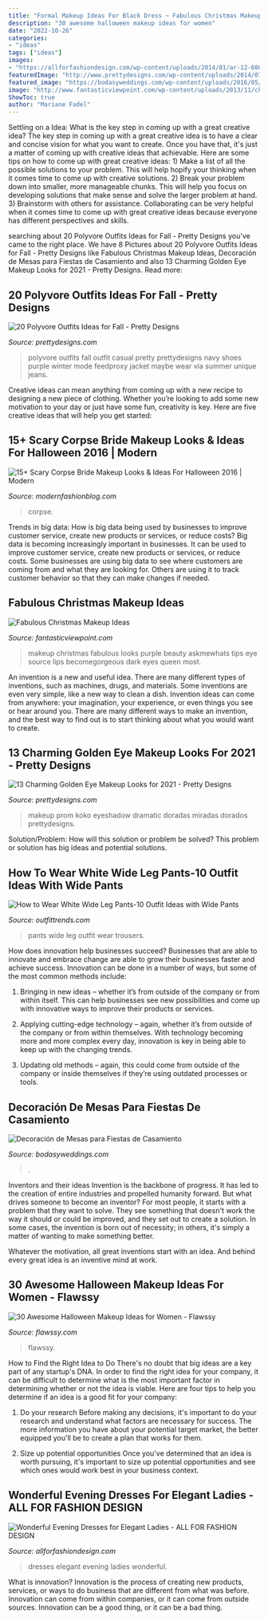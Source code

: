 ```yaml
---
title: "Formal Makeup Ideas For Black Dress ~ Fabulous Christmas Makeup Ideas"
description: "30 awesome halloween makeup ideas for women"
date: "2022-10-26"
categories:
- "ideas"
tags: ["ideas"]
images:
- "https://allforfashiondesign.com/wp-content/uploads/2014/01/ar-12-600x899.jpg"
featuredImage: "http://www.prettydesigns.com/wp-content/uploads/2014/07/Golden-Eye-Makeup-Look-4.jpg"
featured_image: "https://bodasyweddings.com/wp-content/uploads/2016/05/Un-look-glam-para-la-decoracion-de-mesas-para-fiestas-de-casamiento.jpg"
image: "http://www.fantasticviewpoint.com/wp-content/uploads/2013/11/christmas_makeup_ideas_3.jpg"
ShowToc: true
author: "Mariane Fadel"
---
```



Settling on a Idea: What is the key step in coming up with a great creative idea?
The key step in coming up with a great creative idea is to have a clear and concise vision for what you want to create. Once you have that, it's just a matter of coming up with creative ideas that achievable. Here are some tips on how to come up with great creative ideas: 1) Make a list of all the possible solutions to your problem. This will help hopify your thinking when it comes time to come up with creative solutions. 2) Break your problem down into smaller, more manageable chunks. This will help you focus on developing solutions that make sense and solve the larger problem at hand. 3) Brainstorm with others for assistance. Collaborating can be very helpful when it comes time to come up with great creative ideas because everyone has different perspectives and skills.

	

		
searching about 20 Polyvore Outfits Ideas for Fall - Pretty Designs you've came to the right place. We have 8 Pictures about 20 Polyvore Outfits Ideas for Fall - Pretty Designs like Fabulous Christmas Makeup Ideas, Decoración de Mesas para Fiestas de Casamiento and also 13 Charming Golden Eye Makeup Looks for 2021 - Pretty Designs. Read more:
		
    
## 20 Polyvore Outfits Ideas For Fall - Pretty Designs

<img loading=lazy src="https://www.prettydesigns.com/wp-content/uploads/2015/09/20-polyvore-outfits-ideas-for-fall18.jpg" onerror="this.onerror=null;this.src='https://tse1.mm.bing.net/th?id=OIP.exeRzRYz4HkNca5rNS-RqAHaKW&amp;pid=15.1';" alt="20 Polyvore Outfits Ideas for Fall - Pretty Designs">

_Source: prettydesigns.com_

>polyvore outfits fall outfit casual pretty prettydesigns navy shoes purple winter mode feedproxy jacket maybe wear via summer unique jeans. 

	

Creative ideas can mean anything from coming up with a new recipe to designing a new piece of clothing. Whether you’re looking to add some new motivation to your day or just have some fun, creativity is key. Here are five creative ideas that will help you get started: 

    
## 15+ Scary Corpse Bride Makeup Looks &amp; Ideas For Halloween 2016 | Modern

<img loading=lazy src="https://modernfashionblog.com/wp-content/uploads/2016/09/15-Scary-Corpse-Bride-Makeup-Looks-Ideas-For-Halloween-2016-3.jpg" onerror="this.onerror=null;this.src='https://tse3.mm.bing.net/th?id=OIP.RG82F1gS_YwZU2CP3DEaGwHaKv&amp;pid=15.1';" alt="15+ Scary Corpse Bride Makeup Looks &amp; Ideas For Halloween 2016 | Modern">

_Source: modernfashionblog.com_

>corpse. 

	

Trends in big data: How is big data being used by businesses to improve customer service, create new products or services, or reduce costs?
Big data is becoming increasingly important in businesses. It can be used to improve customer service, create new products or services, or reduce costs. Some businesses are using big data to see where customers are coming from and what they are looking for. Others are using it to track customer behavior so that they can make changes if needed.

    
## Fabulous Christmas Makeup Ideas

<img loading=lazy src="http://www.fantasticviewpoint.com/wp-content/uploads/2013/11/christmas_makeup_ideas_3.jpg" onerror="this.onerror=null;this.src='https://tse3.mm.bing.net/th?id=OIP.UOD9ImPGUEXH9WM7OwnkAQHaLH&amp;pid=15.1';" alt="Fabulous Christmas Makeup Ideas">

_Source: fantasticviewpoint.com_

>makeup christmas fabulous looks purple beauty askmewhats tips eye source lips becomegorgeous dark eyes queen most. 

	

An invention is a new and useful idea. There are many different types of inventions, such as machines, drugs, and materials. Some inventions are even very simple, like a new way to clean a dish. Invention ideas can come from anywhere: your imagination, your experience, or even things you see or hear around you. There are many different ways to make an invention, and the best way to find out is to start thinking about what you would want to create.

    
## 13 Charming Golden Eye Makeup Looks For 2021 - Pretty Designs

<img loading=lazy src="http://www.prettydesigns.com/wp-content/uploads/2014/07/Golden-Eye-Makeup-Look-4.jpg" onerror="this.onerror=null;this.src='https://tse1.mm.bing.net/th?id=OIP.OqHvZeMpSdtXsTsn8-qNjwHaJ4&amp;pid=15.1';" alt="13 Charming Golden Eye Makeup Looks for 2021 - Pretty Designs">

_Source: prettydesigns.com_

>makeup prom koko eyeshadow dramatic doradas miradas dorados prettydesigns. 

	

Solution/Problem: How will this solution or problem be solved?
This problem or solution has big ideas and potential solutions.

    
## How To Wear White Wide Leg Pants-10 Outfit Ideas With Wide Pants

<img loading=lazy src="https://www.outfittrends.com/wp-content/uploads/2016/08/white-wide-leg-pants-with-black-top.jpg" onerror="this.onerror=null;this.src='https://tse1.mm.bing.net/th?id=OIP.8GR9yrIPgvgkCOSWeEycdgHaLH&amp;pid=15.1';" alt="How to Wear White Wide Leg Pants-10 Outfit Ideas with Wide Pants">

_Source: outfittrends.com_

>pants wide leg outfit wear trousers. 

	

How does innovation help businesses succeed?
Businesses that are able to innovate and embrace change are able to grow their businesses faster and achieve success. Innovation can be done in a number of ways, but some of the most common methods include:
1. Bringing in new ideas – whether it’s from outside of the company or from within itself. This can help businesses see new possibilities and come up with innovative ways to improve their products or services.

2. Applying cutting-edge technology – again, whether it’s from outside of the company or from within themselves. With technology becoming more and more complex every day, innovation is key in being able to keep up with the changing trends.

3. Updating old methods – again, this could come from outside of the company or inside themselves if they’re using outdated processes or tools.

    
## Decoración De Mesas Para Fiestas De Casamiento

<img loading=lazy src="https://bodasyweddings.com/wp-content/uploads/2016/05/Un-look-glam-para-la-decoracion-de-mesas-para-fiestas-de-casamiento.jpg" onerror="this.onerror=null;this.src='https://tse4.mm.bing.net/th?id=OIP.m2xh1HCTl-ljBzn6cGJacQHaKH&amp;pid=15.1';" alt="Decoración de Mesas para Fiestas de Casamiento">

_Source: bodasyweddings.com_

>. 

	

Inventors and their ideas
Invention is the backbone of progress. It has led to the creation of entire industries and propelled humanity forward. But what drives someone to become an inventor?
For most people, it starts with a problem that they want to solve. They see something that doesn't work the way it should or could be improved, and they set out to create a solution. In some cases, the invention is born out of necessity; in others, it's simply a matter of wanting to make something better.

Whatever the motivation, all great inventions start with an idea. And behind every great idea is an inventive mind at work.

    
## 30 Awesome Halloween Makeup Ideas For Women - Flawssy

<img loading=lazy src="https://flawssy.com/wp-content/uploads/2016/05/Frighteningly-Awesome-Halloween-Makeup-Ideas-1.jpg" onerror="this.onerror=null;this.src='https://tse2.mm.bing.net/th?id=OIP.fhdr18c0RM2jr7Ob5kTXWQHaJ4&amp;pid=15.1';" alt="30 Awesome Halloween Makeup Ideas for Women - Flawssy">

_Source: flawssy.com_

>flawssy. 

	

How to Find the Right Idea to Do
There's no doubt that big ideas are a key part of any startup's DNA. In order to find the right idea for your company, it can be difficult to determine what is the most important factor in determining whether or not the idea is viable. Here are four tips to help you determine if an idea is a good fit for your company:
1. Do your research
 Before making any decisions, it's important to do your research and understand what factors are necessary for success. The more information you have about your potential target market, the better equipped you'll be to create a plan that works for them.

2. Size up potential opportunities
Once you've determined that an idea is worth pursuing, it's important to size up potential opportunities and see which ones would work best in your business context.

    
## Wonderful Evening Dresses For Elegant Ladies - ALL FOR FASHION DESIGN

<img loading=lazy src="https://allforfashiondesign.com/wp-content/uploads/2014/01/ar-12-600x899.jpg" onerror="this.onerror=null;this.src='https://tse1.mm.bing.net/th?id=OIP.ngshnaaniyfg_U_4pQ0pbgHaLG&amp;pid=15.1';" alt="Wonderful Evening Dresses for Elegant Ladies - ALL FOR FASHION DESIGN">

_Source: allforfashiondesign.com_

>dresses elegant evening ladies wonderful. 

	

What is innovation?
Innovation is the process of creating new products, services, or ways to do business that are different from what was before. Innovation can come from within companies, or it can come from outside sources. Innovation can be a good thing, or it can be a bad thing.

